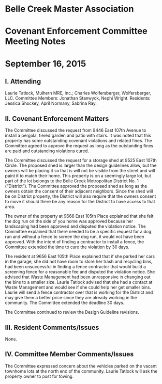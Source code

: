 # Belle Creek Master Association
# Covenant Enforcement Committee Meeting Notes
# September 16, 2015


## I. Attending
Laurie Tatlock, Mulhern MRE, Inc.; Charles Wolfersberger, Wolfersberger, LLC.  Committee Members: Jonathan Stanwyck, Nephi Wright.  Residents: Jessica Shockey, April Normany, Sabrina Ray.

## II. Covenant Enforcement Matters
The Committee discussed the request from 9446 East 107th Avenue to install a pergola, tiered garden and patio with stairs.  It was noted that this property has some outstanding covenant violations and related fines.  The Committee agreed to approve the request as long as the outstanding fines are paid and outstanding violations cured.  

The Committee discussed the request for a storage shed at 9525 East 107th Circle.  The proposed shed is larger than the design guidelines allow, but the owners will be placing it so that is will not be visible from the street and will paint it to match their home.  This property is on a seemingly large lot, but part of the lot belongs to the Belle Creek Metropolitan District No. 1 (“District”).  The Committee approved the proposed shed as long as the owners obtain the consent of their adjacent neighbors.  Since the shed will be on District property, the District will also require that the owners consent to move it should there be any reason for the District to have access to that area.  

The owner of the property at 9666 East 105th Place explained that she felt the dog run on the side of you home was approved because her landscaping had been approved and disputed the violation notice.  The Committee explained that there needed to be a specific request for a dog run and without a fence to screen the dog run, it would not have been approved.  With the intent of finding a contractor to install a fence, the Committee extended the time to cure the violation by 30 days.

The resident at 9656 East 105th Place explained that if she parked her cars in the garage, she did not have room to store her trash and recycling bins, had been unsuccessful in finding a fence contractor that would build a screening fence for a reasonable fee and disputed the violation notice.  She advised that Waste Management had been unresponsive in changing out the bins to a smaller size.  Laurie Tatlock advised that she had a contact at Waste Management and would see if she could help her get smaller bins.  Laurie will send a fence contractor over that is working for the District and may give them a better price since they are already working in the community.  The Committee extended the deadline 30 days.

The Committee continued to review the Design Guideline revisions.

## III. Resident Comments/Issues
None.

## IV. Committee Member Comments/Issues
The Committee expressed concern about the vehicles parked on the vacant townhome lots at the north end of the community.  Laurie Tatlock will ask the property owner to post for towing.  
